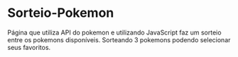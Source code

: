# Sorteio-Pokemon
Página que utiliza API do pokemon e utilizando JavaScript faz um sorteio entre os pokemons disponíveis.
Sorteando 3 pokemons podendo selecionar seus favoritos.
